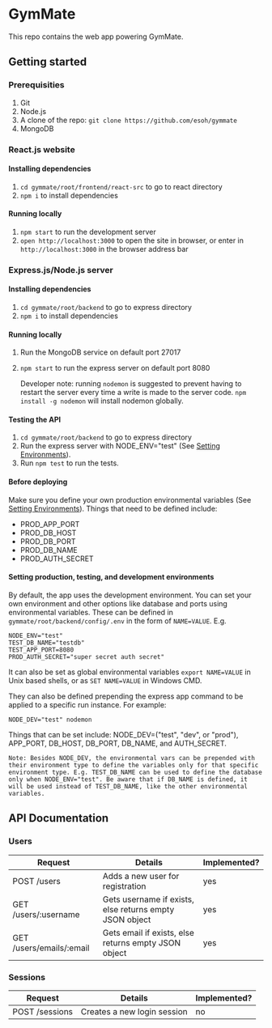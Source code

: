 # GymMate
This repo contains the web app powering GymMate.

## Getting started

### Prerequisities
1. Git
1. Node.js
1. A clone of the repo: `git clone https://github.com/esoh/gymmate`
1. MongoDB

### React.js website
#### Installing dependencies
1. `cd gymmate/root/frontend/react-src` to go to react directory
1. `npm i` to install dependencies

#### Running locally
1. `npm start` to run the development server
1. `open http://localhost:3000` to open the site in browser, or enter in `http://localhost:3000` in the browser address bar

### Express.js/Node.js server
#### Installing dependencies
1. `cd gymmate/root/backend` to go to express directory
1. `npm i` to install dependencies

#### Running locally
1. Run the MongoDB service on default port 27017
1. `npm start` to run the express server on default port 8080

    Developer note: running `nodemon` is suggested to prevent having to restart the server every time a write is made to the server code. `npm install -g nodemon` will install nodemon globally.

#### Testing the API
1. `cd gymmate/root/backend` to go to express directory
1. Run the express server with NODE_ENV="test" (See [Setting Environments](#env)).
1. Run `npm test` to run the tests.

#### Before deploying
Make sure you define your own production environmental variables (See [Setting Environments](#env)). Things that need to be defined include:
* PROD_APP_PORT
* PROD_DB_HOST
* PROD_DB_PORT
* PROD_DB_NAME
* PROD_AUTH_SECRET

#### <a name="env"></a> Setting production, testing, and development environments

By default, the app uses the development environment. You can set your own environment and other options like database and ports using environmental variables. These can be defined in `gymmate/root/backend/config/.env` in the form of `NAME=VALUE`. E.g.

    NODE_ENV="test"
    TEST_DB_NAME="testdb"
    TEST_APP_PORT=8080
    PROD_AUTH_SECRET="super secret auth secret"
It can also be set as global environmental variables `export NAME=VALUE` in Unix based shells, or as `SET NAME=VALUE` in Windows CMD.

They can also be defined prepending the express app command to be applied to a specific run instance. For example:
    
    NODE_DEV="test" nodemon

Things that can be set include: NODE_DEV=("test", "dev", or "prod"), APP_PORT, DB_HOST, DB_PORT, DB_NAME, and AUTH_SECRET. 

    Note: Besides NODE_DEV, the environmental vars can be prepended with their environment type to define the variables only for that specific environment type. E.g. TEST_DB_NAME can be used to define the database only when NODE_ENV="test". Be aware that if DB_NAME is defined, it will be used instead of TEST_DB_NAME, like the other environmental variables.

## API Documentation

### Users

Request | Details | Implemented?
-- | -- | --
POST /users | Adds a new user for registration | yes
GET /users/:username | Gets username if exists, else returns empty JSON object | yes
GET /users/emails/:email | Gets email if exists, else returns empty JSON object | yes

### Sessions

Request | Details | Implemented?
-- | -- | --
POST /sessions | Creates a new login session | no
